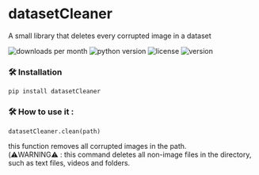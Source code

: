 # datasetCleaner
A small library that deletes every corrupted image in a dataset

![downloads per month](https://img.shields.io/pypi/dm/datasetCleaner?color=red)  ![python version](https://img.shields.io/pypi/pyversions/datasetCleaner)  ![license](https://img.shields.io/pypi/l/datasetCleaner)  ![version](https://img.shields.io/pypi/v/datasetCleaner)

### 🛠 Installation
```
pip install datasetCleaner
```

### 🛠 How to use it :
```
datasetCleaner.clean(path)
```
this function removes all corrupted images in the path. <br /> (⚠️WARNING⚠️ : this command deletes all non-image files in the directory, such as text files, videos and folders.
